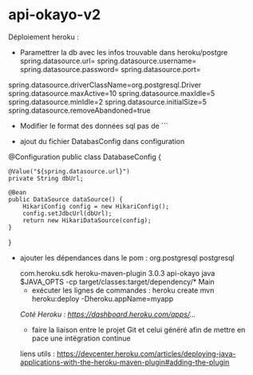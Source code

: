 # api-okayo-v2

Déploiement heroku :

- Paramettrer la db avec les infos trouvable dans heroku/postgre
spring.datasource.url=
spring.datasource.username=
spring.datasource.password=
spring.datasource.port=

spring.datasource.driverClassName=org.postgresql.Driver
spring.datasource.maxActive=10
spring.datasource.maxIdle=5
spring.datasource.minIdle=2
spring.datasource.initialSize=5
spring.datasource.removeAbandoned=true

- Modifier le format des données sql pas de ```

- ajout du fichier DatabasConfig dans configuration 

@Configuration
public class DatabaseConfig {
	
	@Value("${spring.datasource.url}")
	private String dbUrl;

	@Bean
	public DataSource dataSource() {
		HikariConfig config = new HikariConfig();
		config.setJdbcUrl(dbUrl);
		return new HikariDataSource(config);
	}
}

- ajouter les dépendances dans le pom :
  <dependency>
			<groupId>org.postgresql</groupId>
			<artifactId>postgresql</artifactId>
  </dependency>
  
  <plugin>
				<groupId>com.heroku.sdk</groupId>
				<artifactId>heroku-maven-plugin</artifactId>
				<version>3.0.3</version>
				<configuration>
				  <appName>api-okayo</appName>
				  <processTypes>
				     <web>java $JAVA_OPTS -cp target/classes:target/dependency/* Main</web>
				  </processTypes>
				</configuration>
  </plugin>
  
  
  - exécuter les lignes de commandes : 
  heroku create
  mvn heroku:deploy -Dheroku.appName=myapp
  
  *Coté Heroku : https://dashboard.heroku.com/apps/...*
  - faire la liaison entre le projet Git et celui généré afin de mettre en pace une intégration continue
  
  liens utils :
  https://devcenter.heroku.com/articles/deploying-java-applications-with-the-heroku-maven-plugin#adding-the-plugin 

